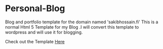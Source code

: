 # Personal-Blog
Blog and portfolio template for the domain named 'sakibhossain.fi'
This is a normal Html 5 Template for my Blog .I will convert this template to wordpress and will use it for blogging.

Check out the Template <a href="https://sakibwebworm.github.io/personal-blog/index.html">Here</a>
